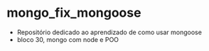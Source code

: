 # mongo_fix_mongoose
 - Repositório dedicado ao aprendizado de como usar mongoose
 - bloco 30, mongo com node e POO
